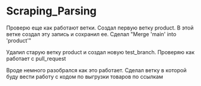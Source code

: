 # Scraping_Parsing

Проверю еще как работают ветки.
Создал первую ветку product.
В этой ветке создал эту запись и сохранил ее.
Сделал "Merge 'main' into 'product'"

Удалил старую ветку product и создал новую test_branch.
Проверяю как работает с pull_request

Вроде немного разобрался как это работает.
Сделал ветку в которой буду вести работу с кодом
по выгрузки товаров по ссылкам